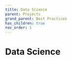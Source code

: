 ```yaml
---
title: Data Science
parent: Projects
grand_parent: Best Practices
has_children: true
nav_order: 1
---
```


# Data Science
